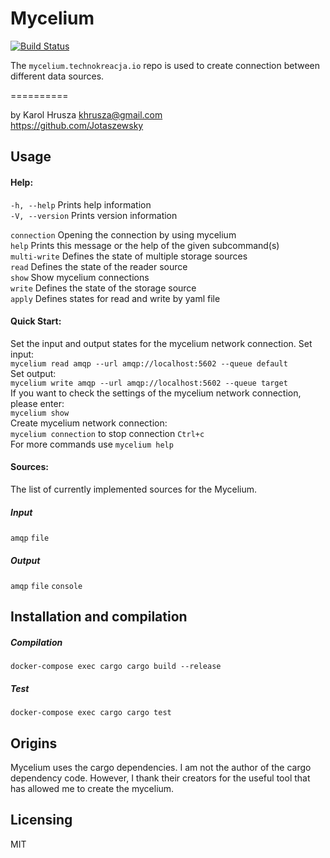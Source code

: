# Mycelium

[![Build Status](https://github.com/Jotaszewsky/mycelium/workflows/Rust/badge.svg?branch=0.1.x)](https://github.com/Jotaszewsky/mycelium)

The `mycelium.technokreacja.io` repo is used to create connection between different
data sources. 

==========

by Karol Hrusza <khrusza@gmail.com><br>
<https://github.com/Jotaszewsky>


## Usage

#### Help:

`-h, --help` Prints help information <br>
`-V, --version` Prints version information <br>

`connection` Opening the connection by using mycelium <br>
`help` Prints this message or the help of the given subcommand(s) <br>
`multi-write` Defines the state of multiple storage sources <br>
`read` Defines the state of the reader source <br>
`show` Show mycelium connections <br>
`write` Defines the state of the storage source <br>
`apply` Defines states for read and write by yaml file <br>

#### Quick Start:

Set the input and output states for the mycelium network connection.
Set input: <br>
`mycelium read amqp --url amqp://localhost:5602 --queue default` <br>
Set output: <br>
`mycelium write amqp --url amqp://localhost:5602 --queue target` <br>
If you want to check the settings of the mycelium network connection, please enter: <br>
`mycelium show` <br>
Create mycelium network connection: <br>
`mycelium connection` to stop connection `Ctrl+c` <br>
For more commands use `mycelium help` <br>

#### Sources:
The list of currently implemented sources for the Mycelium.

##### Input
`amqp`
`file`

##### Output
`amqp`
`file`
`console`

## Installation and compilation

##### Compilation

`docker-compose exec cargo cargo build --release`

##### Test

`docker-compose exec cargo cargo test`

## Origins
Mycelium uses the cargo dependencies. I am not the author of the cargo dependency code.
However, I thank their creators for the useful tool that has allowed me to create the mycelium.

## Licensing
MIT